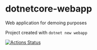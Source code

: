 # dotnetcore-webapp

Web application for demoing purposes

Project created with `dotnet new webapp`

[![Actions Status](https://github.com/rajbos/dotnetcore-webapp/workflows/.NET%20Core/badge.svg)](https://github.com/rajbos/dotnetcore-webapp/)
